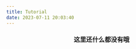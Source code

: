 ```yaml
---
title: Tutorial
date: 2023-07-11 20:03:40
---
```


### <center>这里还什么都没有哦</center>

<!-- ## 目录

我们为你对Helix2D的学习制定了一个大概的计划，
帮助你快速上手Helix2D

[编写第一个Helix2D程序](begin.html)

[前言](preface.html)
[1.Window类使用](Base/Window.html)
[2.Painter类使用](Render/Painter.html) -->